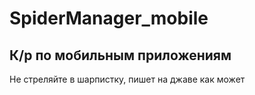 # SpiderManager_mobile
## К/р по мобильным приложениям

Не стреляйте в шарпистку, пишет на джаве как может
